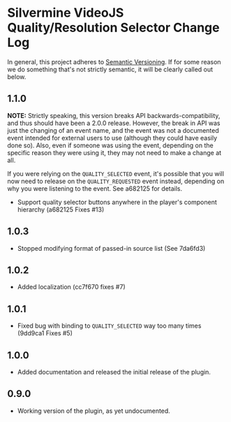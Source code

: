 # Silvermine VideoJS Quality/Resolution Selector Change Log

In general, this project adheres to [Semantic Versioning](http://semver.org/). If for some
reason we do something that's not strictly semantic, it will be clearly called out below.

## 1.1.0

**NOTE:** Strictly speaking, this version breaks API backwards-compatibility, and thus
should have been a 2.0.0 release. However, the break in API was just the changing of an
event name, and the event was not a documented event intended for external users to use
(although they could have easily done so). Also, even if someone was using the event,
depending on the specific reason they were using it, they may not need to make a change at
all.

If you were relying on the `QUALITY_SELECTED` event, it's possible that you will now need
to release on the `QUALITY_REQUESTED` event instead, depending on why you were listening
to the event. See a682125 for details.

   * Support quality selector buttons anywhere in the player's component hierarchy (a682125 Fixes #13)

## 1.0.3

   * Stopped modifying format of passed-in source list (See 7da6fd3)

## 1.0.2

   * Added localization (cc7f670 fixes #7)

## 1.0.1

   * Fixed bug with binding to `QUALITY_SELECTED` way too many times (9dd9ca1 Fixes #5)

## 1.0.0

   * Added documentation and released the initial release of the plugin.

## 0.9.0

   * Working version of the plugin, as yet undocumented.
